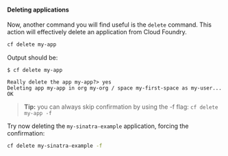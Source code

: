 #### Deleting applications

Now, another command you will find useful is the `delete` command. This action will effectively delete an application from Cloud Foundry.

```sh
cf delete my-app
```

Output should be:

```
$ cf delete my-app

Really delete the app my-app?> yes
Deleting app my-app in org my-org / space my-first-space as my-user...
OK
```

> **Tip:** you can always skip confirmation by using the -f flag: `cf delete my-app -f`

Try now deleting the `my-sinatra-example` application, forcing the confirmation:

```sh
cf delete my-sinatra-example -f
```
